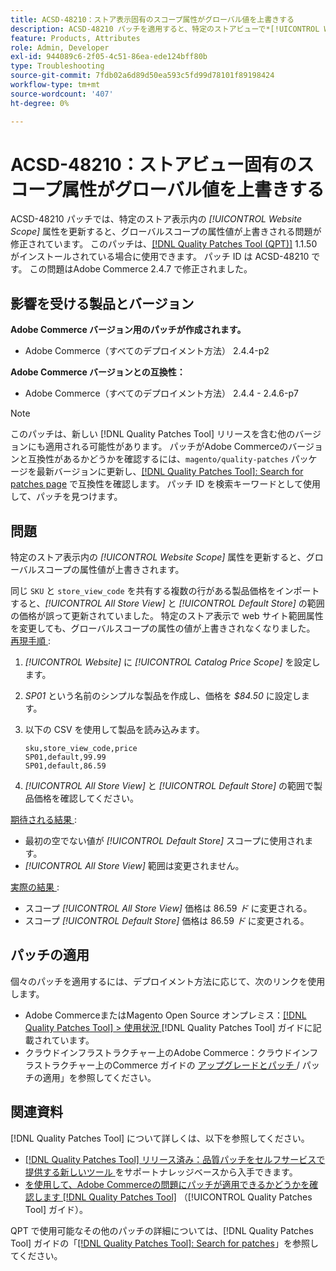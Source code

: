 ```yaml
---
title: ACSD-48210：ストア表示固有のスコープ属性がグローバル値を上書きする
description: ACSD-48210 パッチを適用すると、特定のストアビューで*[!UICONTROL Website Scope]*属性を更新するとグローバルスコープの属性値が上書きされるというAdobe Commerceの問題が修正されます。
feature: Products, Attributes
role: Admin, Developer
exl-id: 944089c6-2f05-4c51-86ea-ede124bff80b
type: Troubleshooting
source-git-commit: 7fdb02a6d89d50ea593c5fd99d78101f89198424
workflow-type: tm+mt
source-wordcount: '407'
ht-degree: 0%

---
```


# ACSD-48210：ストアビュー固有のスコープ属性がグローバル値を上書きする

ACSD-48210 パッチでは、特定のストア表示内の *[!UICONTROL Website Scope]* 属性を更新すると、グローバルスコープの属性値が上書きされる問題が修正されています。 このパッチは、[[!DNL Quality Patches Tool (QPT)]](https://experienceleague.adobe.com/ja/docs/commerce-operations/tools/quality-patches-tool/quality-patches-tool-to-self-serve-quality-patches) 1.1.50 がインストールされている場合に使用できます。 パッチ ID は ACSD-48210 です。 この問題はAdobe Commerce 2.4.7 で修正されました。

## 影響を受ける製品とバージョン

**Adobe Commerce バージョン用のパッチが作成されます。**

* Adobe Commerce（すべてのデプロイメント方法） 2.4.4-p2

**Adobe Commerce バージョンとの互換性：**

* Adobe Commerce（すべてのデプロイメント方法） 2.4.4 - 2.4.6-p7

>[!NOTE]
>
>このパッチは、新しい [!DNL Quality Patches Tool] リリースを含む他のバージョンにも適用される可能性があります。 パッチがAdobe Commerceのバージョンと互換性があるかどうかを確認するには、`magento/quality-patches` パッケージを最新バージョンに更新し、[[!DNL Quality Patches Tool]: Search for patches page](https://experienceleague.adobe.com/tools/commerce-quality-patches/index.html?lang=ja) で互換性を確認します。 パッチ ID を検索キーワードとして使用して、パッチを見つけます。

## 問題

特定のストア表示内の *[!UICONTROL Website Scope]* 属性を更新すると、グローバルスコープの属性値が上書きされます。

同じ `SKU` と `store_view_code` を共有する複数の行がある製品価格をインポートすると、*[!UICONTROL All Store View]* と *[!UICONTROL Default Store]* の範囲の価格が誤って更新されていました。 特定のストア表示で web サイト範囲属性を変更しても、グローバルスコープの属性の値が上書きされなくなりました。
<u> 再現手順 </u>:

1. *[!UICONTROL Website]* に *[!UICONTROL Catalog Price Scope]* を設定します。
1. *SP01* という名前のシンプルな製品を作成し、価格を *$84.50* に設定します。
1. 以下の CSV を使用して製品を読み込みます。

   ```
   sku,store_view_code,price
   SP01,default,99.99
   SP01,default,86.59
   ```

1. *[!UICONTROL All Store View]* と *[!UICONTROL Default Store]* の範囲で製品価格を確認してください。

<u> 期待される結果 </u>:

* 最初の空でない値が *[!UICONTROL Default Store]* スコープに使用されます。
* *[!UICONTROL All Store View]* 範囲は変更されません。

<u> 実際の結果 </u>:

* スコープ *[!UICONTROL All Store View]* 価格は 86.59 *ド* に変更される。
* スコープ *[!UICONTROL Default Store]* 価格は 86.59 *ド* に変更される。

## パッチの適用

個々のパッチを適用するには、デプロイメント方法に応じて、次のリンクを使用します。

* Adobe CommerceまたはMagento Open Source オンプレミス：[[!DNL Quality Patches Tool] > 使用状況 ](/help/tools/quality-patches-tool/usage.md) [!DNL Quality Patches Tool] ガイドに記載されています。
* クラウドインフラストラクチャー上のAdobe Commerce：クラウドインフラストラクチャー上のCommerce ガイドの [ アップグレードとパッチ ](https://experienceleague.adobe.com/docs/commerce-cloud-service/user-guide/develop/upgrade/apply-patches.html?lang=ja)/ パッチの適用」を参照してください。

## 関連資料

[!DNL Quality Patches Tool] について詳しくは、以下を参照してください。

* [[!DNL Quality Patches Tool]  リリース済み：品質パッチをセルフサービスで提供する新しいツール ](https://experienceleague.adobe.com/ja/docs/commerce-operations/tools/quality-patches-tool/quality-patches-tool-to-self-serve-quality-patches) をサポートナレッジベースから入手できます。
* [ を使用して、Adobe Commerceの問題にパッチが適用できるかどうかを確認します  [!DNL Quality Patches Tool]](/help/tools/quality-patches-tool/patches-available-in-qpt/check-patch-for-magento-issue-with-magento-quality-patches.md) （[!UICONTROL Quality Patches Tool] ガイド）。


QPT で使用可能なその他のパッチの詳細については、[!DNL Quality Patches Tool] ガイドの「[[!DNL Quality Patches Tool]: Search for patches](https://experienceleague.adobe.com/tools/commerce-quality-patches/index.html?lang=ja)」を参照してください。
